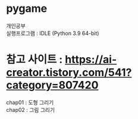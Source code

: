 # pygame   
개인공부      
실행프로그램 : IDLE (Python 3.9 64-bit)     
   
# 참고 사이트 : https://ai-creator.tistory.com/541?category=807420   
   
chap01 : 도형 그리기   
chap02 : 그림 그리기   


